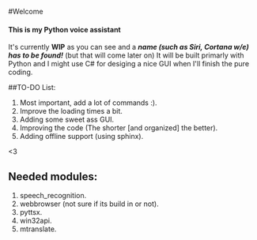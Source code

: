 #Welcome
#### This is my Python voice assistant
It's currently **WIP** as you can see and a **_name (such as Siri, Cortana w/e) has to be found!_** (but that will come later on)
It will be built primarly with Python and I might use C# for desiging a nice GUI when I'll finish the pure coding.

##TO-DO List:
1. Most important, add a lot of commands :).
2. Improve the loading times a bit.
3. Adding some sweet ass GUI.
4. Improving the code (The shorter [and organized] the better).
5. Adding offline support (using sphinx).

<3


## Needed modules:
1. speech_recognition.
2. webbrowser (not sure if its build in or not).
3. pyttsx.
4. win32api.
5. mtranslate.


